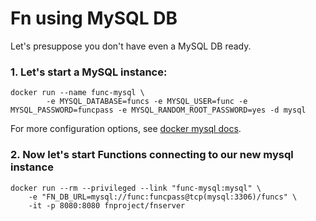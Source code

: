 # Fn using MySQL DB

Let's presuppose you don't have even a MySQL DB ready.

### 1. Let's start a MySQL instance:

```
docker run --name func-mysql \
        -e MYSQL_DATABASE=funcs -e MYSQL_USER=func -e MYSQL_PASSWORD=funcpass -e MYSQL_RANDOM_ROOT_PASSWORD=yes -d mysql
```

For more configuration options, see [docker mysql docs](https://hub.docker.com/_/mysql/).

### 2. Now let's start Functions connecting to our new mysql instance

```
docker run --rm --privileged --link "func-mysql:mysql" \
    -e "FN_DB_URL=mysql://func:funcpass@tcp(mysql:3306)/funcs" \
    -it -p 8080:8080 fnproject/fnserver
```
